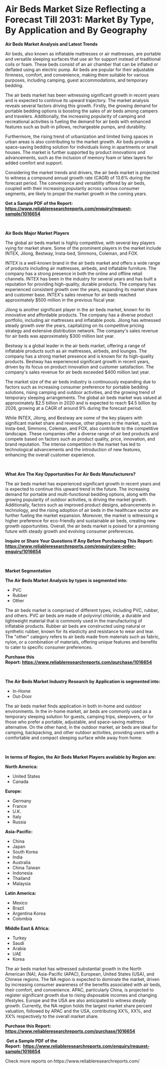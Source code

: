 <p><h1>Air Beds Market Size Reflecting a Forecast Till 2031: Market By Type, By Application and By Geography</h1></p><p><strong>Air Beds Market Analysis and Latest Trends</strong></p>
<p><p>Air beds, also known as inflatable mattresses or air mattresses, are portable and versatile sleeping surfaces that use air for support instead of traditional coils or foam. These beds consist of an air chamber that can be inflated or deflated using an electric pump. Air beds are popular for their adjustable firmness, comfort, and convenience, making them suitable for various purposes, including camping, guest accommodations, and temporary bedding.</p><p>The air beds market has been witnessing significant growth in recent years and is expected to continue its upward trajectory. The market analysis reveals several factors driving this growth. Firstly, the growing demand for portable bedding options is boosting the sales of air beds among campers and travelers. Additionally, the increasing popularity of camping and recreational activities is fueling the demand for air beds with enhanced features such as built-in pillows, rechargeable pumps, and durability.</p><p>Furthermore, the rising trend of urbanization and limited living spaces in urban areas is also contributing to the market growth. Air beds provide a space-saving bedding solution for individuals living in apartments or small houses. The market is further supported by product innovations and advancements, such as the inclusion of memory foam or latex layers for added comfort and support.</p><p>Considering the market trends and drivers, the air beds market is projected to witness a compound annual growth rate (CAGR) of 13.6% during the forecast period. The convenience and versatility offered by air beds, coupled with their increasing popularity across various consumer segments, are likely to propel the market growth in the coming years.</p></p>
<p><strong>Get a Sample PDF of the Report:&nbsp; <a href="https://www.reliableresearchreports.com/enquiry/request-sample/1016654">https://www.reliableresearchreports.com/enquiry/request-sample/1016654</a></strong></p>
<p>&nbsp;</p>
<p><strong>Air Beds Major Market Players</strong></p>
<p><p>The global air beds market is highly competitive, with several key players vying for market share. Some of the prominent players in the market include INTEX, Jilong, Bestway, Insta-bed, Simmons, Coleman, and FOX.</p><p>INTEX is a well-known brand in the air beds market and offers a wide range of products including air mattresses, airbeds, and inflatable furniture. The company has a strong presence in both the online and offline retail channels. INTEX has been in the industry for several years and has built a reputation for providing high-quality, durable products. The company has experienced consistent growth over the years, expanding its market share and customer base. INTEX's sales revenue for air beds reached approximately $500 million in the previous fiscal year.</p><p>Jilong is another significant player in the air beds market, known for its innovative and affordable products. The company has a diverse product portfolio, including air mattresses and inflatable pools. Jilong has witnessed steady growth over the years, capitalizing on its competitive pricing strategy and extensive distribution network. The company's sales revenue for air beds was approximately $300 million last year.</p><p>Bestway is a global leader in the air beds market, offering a range of inflatable products such as air mattresses, airbeds, and lounges. The company has a strong market presence and is known for its high-quality products. Bestway has experienced significant growth in recent years, driven by its focus on product innovation and customer satisfaction. The company's sales revenue for air beds exceeded $400 million last year.</p><p>The market size of the air beds industry is continuously expanding due to factors such as increasing consumer preference for portable bedding solutions, rising camping and outdoor activities, and the growing trend of temporary sleeping arrangements. The global air beds market was valued at approximately $2.5 billion in 2020 and is expected to reach $4.5 billion by 2026, growing at a CAGR of around 9% during the forecast period.</p><p>While INTEX, Jilong, and Bestway are some of the key players with significant market share and revenue, other players in the market, such as Insta-bed, Simmons, Coleman, and FOX, also contribute to the competitive landscape. These companies offer a diverse range of air bed products and compete based on factors such as product quality, price, innovation, and brand reputation. The intense competition in the market has led to technological advancements and the introduction of new features, enhancing the overall customer experience.</p></p>
<p>&nbsp;</p>
<p><strong>What Are The Key Opportunities For Air Beds Manufacturers?</strong></p>
<p><p>The air beds market has experienced significant growth in recent years and is expected to continue this upward trend in the future. The increasing demand for portable and multi-functional bedding options, along with the growing popularity of outdoor activities, is driving the market growth. Additionally, factors such as improved product designs, advancements in technology, and the rising adoption of air beds in the healthcare sector are further fueling the market expansion. Moreover, the market is witnessing a higher preference for eco-friendly and sustainable air beds, creating new growth opportunities. Overall, the air beds market is poised for a promising future with steady growth and evolving consumer preferences.</p></p>
<p><strong>Inquire or Share Your Questions If Any Before Purchasing This Report: <a href="https://www.reliableresearchreports.com/enquiry/pre-order-enquiry/1016654">https://www.reliableresearchreports.com/enquiry/pre-order-enquiry/1016654</a></strong></p>
<p>&nbsp;</p>
<p><strong>Market Segmentation</strong></p>
<p><strong>The Air Beds Market Analysis by types is segmented into:</strong></p>
<p><ul><li>PVC</li><li>Rubber</li><li>Other</li></ul></p>
<p><p>The air beds market is comprised of different types, including PVC, rubber, and others. PVC air beds are made of polyvinyl chloride, a durable and lightweight material that is commonly used in the manufacturing of inflatable products. Rubber air beds are constructed using natural or synthetic rubber, known for its elasticity and resistance to wear and tear. The "other" category refers to air beds made from materials such as fabric, nylon, or a combination of materials, offering unique features and benefits to cater to specific consumer preferences.</p></p>
<p><strong>Purchase this Report:&nbsp;<a href="https://www.reliableresearchreports.com/purchase/1016654">https://www.reliableresearchreports.com/purchase/1016654</a></strong></p>
<p>&nbsp;</p>
<p><strong>The Air Beds Market Industry Research by Application is segmented into:</strong></p>
<p><ul><li>In-Home</li><li>Out-Door</li></ul></p>
<p><p>The air beds market finds application in both in-home and outdoor environments. In the in-home market, air beds are commonly used as a temporary sleeping solution for guests, camping trips, sleepovers, or for those who prefer a portable, adjustable, and space-saving mattress alternative. On the other hand, in the outdoor market, air beds are ideal for camping, backpacking, and other outdoor activities, providing users with a comfortable and compact sleeping surface while away from home.</p></p>
<p>&nbsp;</p>
<p><strong>In terms of Region, the Air Beds Market Players available by Region are:</strong></p>
<p>
    <p> <strong> North America: </strong>
        <ul>
            <li>United States</li>
            <li>Canada</li>
        </ul>
        </p> 
    <p> <strong> Europe: </strong>
        <ul>
            <li>Germany</li>
            <li>France</li>
            <li>U.K.</li>
            <li>Italy</li>
            <li>Russia</li>
        </ul>
        </p> 
    <p> <strong> Asia-Pacific: </strong>
        <ul>
            <li>China</li>
            <li>Japan</li>
            <li>South Korea</li>
            <li>India</li>
            <li>Australia</li>
            <li>China Taiwan</li>
            <li>Indonesia</li>
            <li>Thailand</li>
            <li>Malaysia</li>
        </ul>
        </p> 
    <p> <strong> Latin America: </strong>
        <ul>
            <li>Mexico</li>
            <li>Brazil</li>
            <li>Argentina Korea</li>
            <li>Colombia</li>
        </ul>
        </p> 
    <p> <strong> Middle East & Africa: </strong>
        <ul>
            <li>Turkey</li>
            <li>Saudi</li>
            <li>Arabia</li>
            <li>UAE</li>
            <li>Korea</li>
        </ul>
    </p>
    </p>
<p><p>The air beds market has witnessed substantial growth in the North American (NA), Asia-Pacific (APAC), European, United States (USA), and Chinese regions. The NA region is expected to dominate the market, driven by increasing consumer awareness of the benefits associated with air beds, their comfort, and convenience. APAC, particularly China, is projected to register significant growth due to rising disposable incomes and changing lifestyles. Europe and the USA are also anticipated to witness steady growth. Currently, the NA region holds the largest market share percent valuation, followed by APAC and the USA, contributing XX%, XX%, and XX% respectively to the overall market share.</p></p>
<p><strong>Purchase this Report: <a href="https://www.reliableresearchreports.com/purchase/1016654">https://www.reliableresearchreports.com/purchase/1016654</a></strong></p>
<p>&nbsp;<strong>Get a Sample PDF of the Report:&nbsp;&nbsp;<a href="https://www.reliableresearchreports.com/enquiry/request-sample/1016654">https://www.reliableresearchreports.com/enquiry/request-sample/1016654</a></strong></p>
<p><strong></strong></p>
<p>Check more reports on https://www.reliableresearchreports.com/</p>